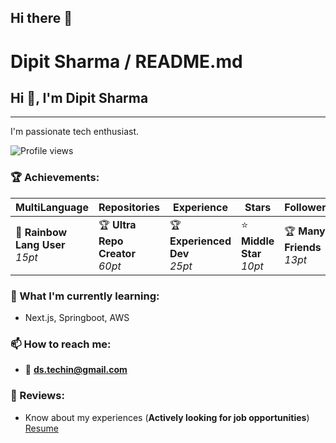 ## Hi there 👋

<!--
**superstark02/superstark02** is a ✨ _special_ ✨ repository because its `README.md` (this file) appears on your GitHub profile.

Here are some ideas to get you started:

- 🔭 I’m currently working on ...
- 🌱 I’m currently learning ...
- 👯 I’m looking to collaborate on ...
- 🤔 I’m looking for help with ...
- 💬 Ask me about ...
- 📫 How to reach me: ...
- 😄 Pronouns: ...
- ⚡ Fun fact: ...
-->

# Dipit Sharma / README.md

## Hi 👋, I'm Dipit Sharma
---
I'm passionate tech enthusiast.

![Profile views](https://komarev.com/ghpvc/?username=TheIncredibleVee&color=blue&style=flat-square)

### 🏆 Achievements:
| MultiLanguage | Repositories | Experience | Stars | Followers | Commits | PullRequest | Issues | Reviews |
|--------------|--------------|------------|-------|-----------|---------|-------------|--------|---------|
| 🌈 **Rainbow Lang User** <br> *15pt* | 🏆 **Ultra Repo Creator** <br> *60pt* | 🏆 **Experienced Dev** <br> *25pt* | ⭐ **Middle Star** <br> *10pt* | 🏆 **Many Friends** <br> *13pt* | ✅ **First Commit** <br> *2pt* | ✅ **First Pull** <br> *6pt* | ❓ **Unknown** <br> *0pt* | ❓ **Unknown** <br> *0pt* |


### 🌱 What I'm currently learning:
- Next.js, Springboot, AWS

### 📫 How to reach me:
- 📩 **ds.techin@gmail.com**

### 📝 Reviews:
- Know about my experiences (**Actively looking for job opportunities**) [Resume](#)
